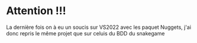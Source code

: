 # Attention !!!
La dernière fois on à eu un soucis sur VS2022 avec les paquet Nuggets, j'ai donc repris le même projet que sur celuis du BDD du snakegame

